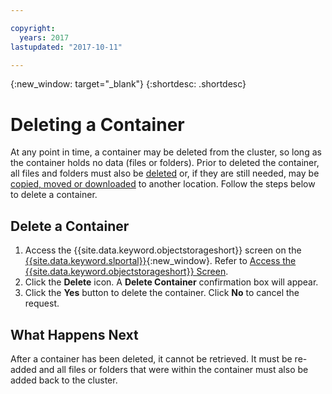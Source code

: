```yaml
---

copyright:
  years: 2017
lastupdated: "2017-10-11"

---
```

{:new_window: target="_blank"}
{:shortdesc: .shortdesc}

# Deleting a Container

At any point in time, a container may be deleted from the cluster, so long as the container holds no data (files or folders). Prior to deleted the container, all files and folders must also be [deleted](delete-object-cluster.html) or, if they are still needed, may be [copied, moved or downloaded](view-and-edit-object-storage-file-details.html) to another location. Follow the steps below to delete a container.

## Delete a Container

1. Access the {{site.data.keyword.objectstorageshort}} screen on the [{{site.data.keyword.slportal}}](https://control.softlayer.com/){:new_window}. Refer to [Access the {{site.data.keyword.objectstorageshort}} Screen](access-object-storage-screen.html).
2. Click the **Delete** icon. A **Delete Container** confirmation box will appear.
3. Click the **Yes** button to delete the container. Click **No** to cancel the request.


## What Happens Next

After a container has been deleted, it cannot be retrieved. It must be re-added and all files or folders that were within the container must also be added back to the cluster.
